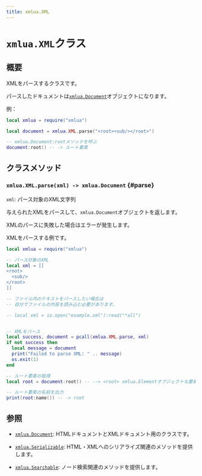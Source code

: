 ```yaml
---
title: xmlua.XML
---
```


# `xmlua.XML`クラス

## 概要

XMLをパースするクラスです。

パースしたドキュメントは[`xmlua.Document`][document]オブジェクトになります。

例：

```lua
local xmlua = require("xmlua")

local document = xmlua.XML.parse("<root><sub/></root>")

-- xmlua.Document:rootメソッドを呼ぶ
document:root() -- -> ルート要素
```

## クラスメソッド

### `xmlua.XML.parse(xml) -> xmlua.Document` {#parse}

`xml`: パース対象のXML文字列

与えられたXMLをパースして、`xmlua.Document`オブジェクトを返します。

XMLのパースに失敗した場合はエラーが発生します。

XMLをパースする例です。

```lua
local xmlua = require("xmlua")

-- パース対象のXML
local xml = [[
<root>
  <sub/>
</root>
]]

-- ファイル内のテキストをパースしたい場合は
-- 自分でファイルの内容を読み込む必要があります。

-- local xml = io.open("example.xml"):read("*all")


-- XMLをパース
local success, document = pcall(xmlua.XML.parse, xml)
if not success then
  local message = document
  print("Failed to parse XML: " .. message)
  os.exit(1)
end

-- ルート要素の取得
local root = document:root() -- --> <root> xmlua.Elementオブジェクトな要素

-- ルート要素の名前を出力
print(root:name()) -- -> root
```

## 参照

  * [`xmlua.Document`][document]: HTMLドキュメントとXMLドキュメント用のクラスです。

  * [`xmlua.Serializable`][serializable]: HTML・XMLへのシリアライズ関連のメソッドを提供します。

  * [`xmlua.Searchable`][searchable]: ノード検索関連のメソッドを提供します。


[document]:document.html

[serializable]:serializable.html

[searchable]:searchable.html
